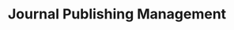 ---
layout:   certificate
title:    "Journal Publishing Management"
slug:     seminar-rji01
category: seminar
issuer:   "Relawan Jurnal Indonesia Daerah Jawa Tengah"
---